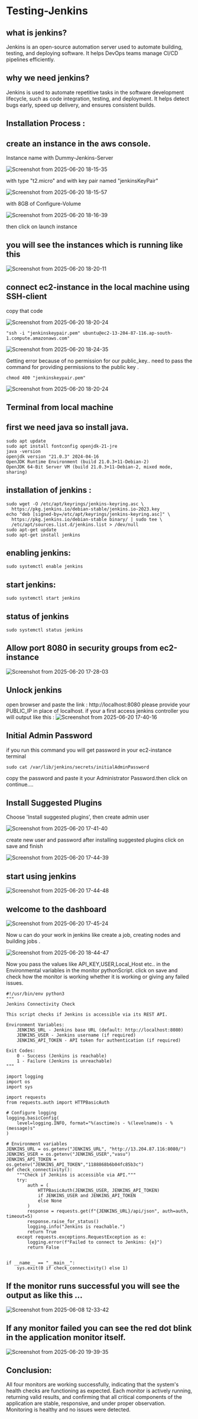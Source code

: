 # Testing-Jenkins
## what is jenkins?
Jenkins is an open-source automation server used to automate building, testing, and deploying
software. It helps DevOps teams manage CI/CD pipelines efficiently.

## why we need jenkins?
Jenkins is used to automate repetitive tasks in the software development lifecycle, such as 
code
integration, testing, and deployment. It helps detect bugs early, speed up delivery, and ensures
consistent builds.

## Installation Process :

## create an instance in the aws console.
Instance name with Dummy-Jenkins-Server 

![Screenshot from 2025-06-20 18-15-35](https://github.com/user-attachments/assets/e88a1a7c-af6b-4e4a-a6f1-5f3fa37db800)

with type "t2.micro" and with key pair named "jenkinsKeyPair" 

![Screenshot from 2025-06-20 18-15-57](https://github.com/user-attachments/assets/cde3058e-b4bf-4296-9164-cda1b7e94008)

with 8GB of Configure-Volume

![Screenshot from 2025-06-20 18-16-39](https://github.com/user-attachments/assets/3e38f2eb-b5c7-4d06-af24-8870059eaa19)

then click on launch instance

## you will see the instances which is running like this

![Screenshot from 2025-06-20 18-20-11](https://github.com/user-attachments/assets/7969c7ce-7386-4366-bd8e-95377c46464f)

## connect ec2-instance in the local machine using SSH-client 

copy that code 

![Screenshot from 2025-06-20 18-20-24](https://github.com/user-attachments/assets/b708fa64-ad27-44dc-9747-9ce8ac4058df)


``` 
"ssh -i "jenkinskeypair.pem" ubuntu@ec2-13-204-87-116.ap-south-1.compute.amazonaws.com"
````
![Screenshot from 2025-06-20 18-24-35](https://github.com/user-attachments/assets/59eae808-400f-46aa-93c8-1131374ac1e3)

Getting error because of no permission for our public_key.. need to pass the command for providing permissions to the public key .
 ```
chmod 400 "jenkinskeypair.pem"
```

![Screenshot from 2025-06-20 18-20-24](https://github.com/user-attachments/assets/2faa3675-96e6-4169-96df-44b759484fa4)

## Terminal from local machine 


## first we need  java so install java.
```
sudo apt update
sudo apt install fontconfig openjdk-21-jre
java -version
openjdk version "21.0.3" 2024-04-16
OpenJDK Runtime Environment (build 21.0.3+11-Debian-2)
OpenJDK 64-Bit Server VM (build 21.0.3+11-Debian-2, mixed mode, sharing)

```
## installation of jenkins :
```
sudo wget -O /etc/apt/keyrings/jenkins-keyring.asc \
  https://pkg.jenkins.io/debian-stable/jenkins.io-2023.key
echo "deb [signed-by=/etc/apt/keyrings/jenkins-keyring.asc]" \
  https://pkg.jenkins.io/debian-stable binary/ | sudo tee \
  /etc/apt/sources.list.d/jenkins.list > /dev/null
sudo apt-get update
sudo apt-get install jenkins

```
## enabling  jenkins:
```
sudo systemctl enable jenkins

```
## start jenkins:
```
sudo systemctl start jenkins
```
## status of jenkins
```
sudo systemctl status jenkins
```
## Allow port 8080 in security groups from ec2-instance 

![Screenshot from 2025-06-20 17-28-03](https://github.com/user-attachments/assets/baf69fb2-bd7b-436f-9606-8c326e8dbf02)


## Unlock jenkins 

 open browser and paste the link : http://localhost:8080 please  provide your PUBLIC_IP in place of localhost.
if your a first access jenkins controller you will output like this :
![Screenshot from 2025-06-20 17-40-16](https://github.com/user-attachments/assets/9c4e6169-07c2-4e8d-92d9-786b9040949f)

 
 ## Initial Admin Password
 
 if you run this command you will get password in your ec2-instance terminal 
```
sudo cat /var/lib/jenkins/secrets/initialAdminPassword
```
copy the password and paste it your Administrator Password.then click on continue....

## Install Suggested Plugins
Choose 'Install suggested plugins', then create admin user 

![Screenshot from 2025-06-20 17-41-40](https://github.com/user-attachments/assets/eb142955-8023-4bd0-a2e3-40d91ef75787)

create new user and password after installing suggested plugins
click on save and finish

![Screenshot from 2025-06-20 17-44-39](https://github.com/user-attachments/assets/a3323b09-3f39-4324-be80-cf469dc5ba17)

## start using jenkins

![Screenshot from 2025-06-20 17-44-48](https://github.com/user-attachments/assets/08c49901-2ac0-4bf0-b5a5-8e0f8b1faa83)

## welcome to the dashboard 

![Screenshot from 2025-06-20 17-45-24](https://github.com/user-attachments/assets/4e568762-4413-49b5-8855-9c5ea34222b6)

 Now u can do your work in jenkins like create a job, creating nodes and building jobs .

 ![Screenshot from 2025-06-20 18-44-47](https://github.com/user-attachments/assets/2218d92b-ef30-4ac9-96b3-117a2759c119)


 Now you pass the values like API_KEY,USER,Local_Host etc.. in the Environmental variables in the monitor pythonScript.
 click on save and check how the monitor is working whether it is working or giving any failed issues.

```
#!/usr/bin/env python3
"""
Jenkins Connectivity Check

This script checks if Jenkins is accessible via its REST API.

Environment Variables:
    JENKINS_URL - Jenkins base URL (default: http://localhost:8080)
    JENKINS_USER - Jenkins username (if required)
    JENKINS_API_TOKEN - API token for authentication (if required)

Exit Codes:
    0 - Success (Jenkins is reachable)
    1 - Failure (Jenkins is unreachable)
"""

import logging
import os
import sys

import requests
from requests.auth import HTTPBasicAuth

# Configure logging
logging.basicConfig(
    level=logging.INFO, format="%(asctime)s - %(levelname)s - %(message)s"
)

# Environment variables
JENKINS_URL = os.getenv("JENKINS_URL", "http://13.204.87.116:8080/")
JENKINS_USER = os.getenv("JENKINS_USER","vasu")
JENKINS_API_TOKEN = os.getenv("JENKINS_API_TOKEN","1188868b6b04fc85b3c")
def check_connectivity():
    """Check if Jenkins is accessible via API."""
    try:
        auth = (
            HTTPBasicAuth(JENKINS_USER, JENKINS_API_TOKEN)
            if JENKINS_USER and JENKINS_API_TOKEN
            else None
        )
        response = requests.get(f"{JENKINS_URL}/api/json", auth=auth, timeout=5)
        response.raise_for_status()
        logging.info("Jenkins is reachable.")
        return True
    except requests.exceptions.RequestException as e:
        logging.error(f"Failed to connect to Jenkins: {e}")
        return False


if __name__ == "__main__":
    sys.exit(0 if check_connectivity() else 1)

 ```


 ## If the monitor runs successful you will see the output as like this ...

 ![Screenshot from 2025-06-08 12-33-42](https://github.com/user-attachments/assets/738227a1-c150-4d68-85d3-6fe784b7b4ca)

 ## If any monitor failed you can see the red dot blink in the application monitor itself.
 ![Screenshot from 2025-06-20 19-39-35](https://github.com/user-attachments/assets/db44204d-4ffa-416b-9cf5-48fa6d97c5c1)

 ## Conclusion:
All four monitors are working successfully, indicating that the system's health checks are functioning as expected. Each monitor is actively running, returning valid results, and confirming that all critical components of the application are stable, responsive, and under proper observation. Monitoring is healthy and no issues were detected.
 




